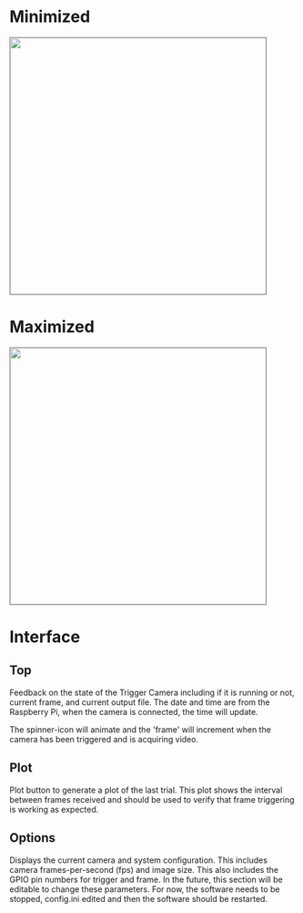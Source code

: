 
# Minimized

<IMG SRC="../img/triggercamera-minimized.png" WIDTH=450 style="border:1px solid gray">

# Maximized

<IMG SRC="../img/triggercamera-maximized.png" WIDTH=450 style="border:1px solid gray">

# Interface

## Top

Feedback on the state of the Trigger Camera including if it is running or not, current frame, and current output file. The date and time are from the Raspberry Pi, when the camera is connected, the time will update.

The spinner-icon will animate and the 'frame' will increment when the camera has been triggered and is acquiring video.

## Plot

Plot button to generate a plot of the last trial. This plot shows the interval between frames received and should be used to verify that frame triggering is working as expected.

## Options

Displays the current camera and system configuration. This includes camera frames-per-second (fps) and image size. This also includes the GPIO pin numbers for trigger and frame. In the future, this section will be editable to change these parameters. For now, the software needs to be stopped, config.ini edited and then the software should be restarted.
